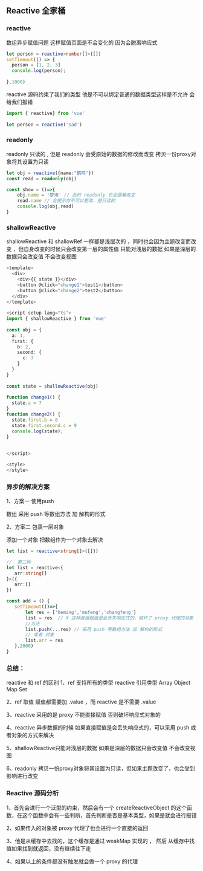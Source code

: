 ## Reactive 全家桶

### reactive

数组异步赋值问题
这样赋值页面是不会变化的  因为会脱离响应式

```typescript
let person = reactive<number[]>([])
setTimeout(() => {
  person = [1, 2, 3]
  console.log(person);
  
},1000)
```

reactive 源码约束了我们的类型
他是不可以绑定普通的数据类型这样是不允许 会给我们报错

``` typescript
import { reactive} from 'vue'
 
let person = reactive('sad')
```

 ### readonly 

readonly 只读的 , 但是 readonly 会受原始的数据的修改而改变
拷贝一份proxy对象将其设置为只读

``` typescript
let obj = reactive({name:"鹤鸣"})
const read = readonly(obj)

const show = ()=>{
    obj.name = '梦泽' // 此时 readonly 也会跟着改变
    read.name // 会提示你不可以更改，是只读的 
    console.log(obj,read)
}
```

### shallowReactive

shallowReactive 和 shallowRef 一样都是浅层次的 ，同时也会因为主题改变而改变 ，但自身改变的时候只会改变第一层的属性值
只能对浅层的数据 如果是深层的数据只会改变值 不会改变视图

``` typescript
<template>
  <div>
    <div>{{ state }}</div>
    <button @click="change1">test1</button>
    <button @click="change2">test2</button>
  </div>
</template>
 
<script setup lang="ts">
import { shallowReactive } from 'vue'
 
const obj = {
  a: 1,
  first: {
    b: 2,
    second: {
      c: 3
    }
  }
}
 
const state = shallowReactive(obj)
 
function change1() {
  state.a = 7
}
function change2() {
  state.first.b = 8
  state.first.second.c = 9
  console.log(state);
}
 
 
</script> 

<style>
</style>
```

### 异步的解决方案

1、方案一 使用push

数组 采用 push 等数组方法 加 解构的形式

2、方案二 包裹一层对象

 添加一个对象 把数组作为一个对象去解决

 ``` typescript
let list = reactive<string[]>([]})

//  第二种
let list = reactive<{
    arr:string[]
}>({
    arr:[]
})

const add = () {
    setTimeout(()=>{
        let res = ['heming','mufeng','changfeng']    
        list = res  // X 这种直接赋值是会丢失响应式的，破坏了 proxy 代理的对象
        //方法
        list.push(...res) // 采用 push 等数组方法 加 解构的形式
        // 或者 对象
        list.arr = res
    },2000)
}
 ```

### 总结：

reactive 和 ref 的区别
1、ref 支持所有的类型 reactive 引用类型 Array Object Map Set

2、ref 取值 赋值都需要加 .value ，而 reactive 是不需要 .value

3、reactive 采用的是 proxy 不能直接赋值 否则破坏响应式对象的

4、reactive 异步数据的时候 如果直接赋值是会丢失响应式的，可以采用 push 或者对象的方式来解决

5、shallowReactive只能对浅层的数据 如果是深层的数据只会改变值 不会改变视图

6、readonly 拷贝一份proxy对象将其设置为只读，但如果主题改变了，也会受到影响进行改变

### Reactive 源码分析

1、首先会进行一个泛型的约束，然后会有一个 createReactiveObject 的这个函数，在这个函数中会有一些判断，首先判断是否是基本类型，如果是就会进行报错

2、如果传入的对象被 proxy 代理了也会进行一个直接的返回 

3、他是从缓存中去找的，这个缓存是通过 weakMap 实现的 ， 然后 从缓存中找值如果找到就返回，没有继续往下走

4、如果以上的条件都没有触发就会做一个 proxy 的代理